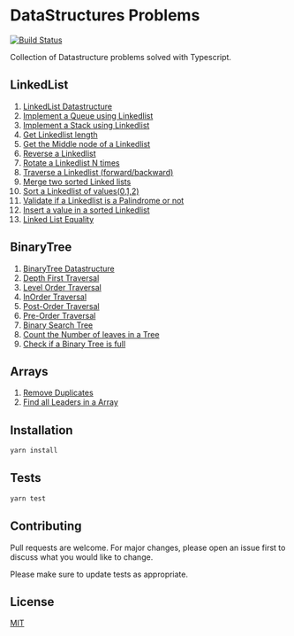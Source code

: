# DataStructures Problems

[![Build Status](https://travis-ci.org/prabhuignoto/datastructure-problems-ts.svg?branch=master)](https://travis-ci.org/prabhuignoto/datastructure-problems-ts)

Collection of Datastructure problems solved with Typescript.

## LinkedList

1. [LinkedList Datastructure](./src/problems/Linkedlist/LinkedList)
2. [Implement a Queue using Linkedlist](./src/problems/Linkedlist/Queue)
3. [Implement a Stack using Linkedlist](./src/problems/Linkedlist/Stack)
4. [Get Linkedlist length](./src/problems/Linkedlist/GetLength)
5. [Get the Middle node of a Linkedlist](./src/problems/Linkedlist/GetMiddle)
6. [Reverse a Linkedlist](./src/problems/Linkedlist/Reverse)
7. [Rotate a Linkedlist N times](./src/problems/Linkedlist/Rotate)
8. [Traverse a Linkedlist (forward/backward)](./src/problems/Linkedlist/Traverse)
9. [Merge two sorted Linked lists](./src/problems/Linkedlist/MergeSortedList)
10. [Sort a Linkedlist of values(0,1,2)](./src/problems/Linkedlist/Sort012)
11. [Validate if a Linkedlist is a Palindrome or not](./src/problems/Linkedlist/IsPalindrome)
12. [Insert a value in a sorted Linkedlist](./src/problems/Linkedlist/InsertInSortedList)
13. [Linked List Equality](./src/problems/Linkedlist/isEqual)

## BinaryTree

1. [BinaryTree Datastructure](./src/problems/BinaryTree/BinaryTree)
2. [Depth First Traversal](./src/problems/BinaryTree/Traversal)
3. [Level Order Traversal](./src/problems/BinaryTree/Traversal)
4. [InOrder Traversal](./src/problems/BinaryTree/Traversal)
5. [Post-Order Traversal](./src/problems/BinaryTree/Traversal)
6. [Pre-Order Traversal](./src/problems/BinaryTree/Traversal)
7. [Binary Search Tree](./src/problems/BinaryTree/BinarySearchTree)
8. [Count the Number of leaves in a Tree](./src/problems/BinaryTree/CountLeaves)
9. [Check if a Binary Tree is full](./src/problems/CheckFullBinary)

## Arrays

1. [Remove Duplicates](./src/problems/Arrays/Duplicates)
2. [Find all Leaders in a Array](./src/problems/Arrays/Leaders)

## Installation

```bash
yarn install
```

## Tests

```bash
yarn test
```

## Contributing

Pull requests are welcome. For major changes, please open an issue first to discuss what you would like to change.

Please make sure to update tests as appropriate.

## License

[MIT](https://choosealicense.com/licenses/mit/)

